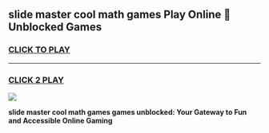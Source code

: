 
## slide master cool math games Play Online 👋 Unblocked Games
<h3>
<a href="https://news.freeplayer.one?title=slide_master_cool_math_games&ref=17CMG">CLICK TO PLAY</a></h3>
<hr>

<h3>
<a href="https://news.freeplayer.one?title=slide_master_cool_math_games&ref=17CMG">CLICK 2 PLAY</a>
  
</h3>

<a href="https://news.freeplayer.one?title=slide_master_cool_math_games&ref=17CMG/"><img src="https://clearcache.store/games.png"></a>


**slide master cool math games games unblocked: Your Gateway to Fun and Accessible Online Gaming**
